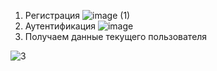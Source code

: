 1. Регистрация
![image (1)](https://user-images.githubusercontent.com/73341074/221625790-8f41af1d-d1f9-4b17-8d80-fb9d87f13dbd.png)
2. Аутентификация
![image ](https://user-images.githubusercontent.com/73341074/221625976-74cafe5c-f85f-4f3d-b97e-ca93d2bf04b6.png)
3. Получаем данные текущего пользователя

![3](https://user-images.githubusercontent.com/73341074/221626254-4df1a69d-c1d4-4e49-b62a-89d0fae4ba5e.png)
